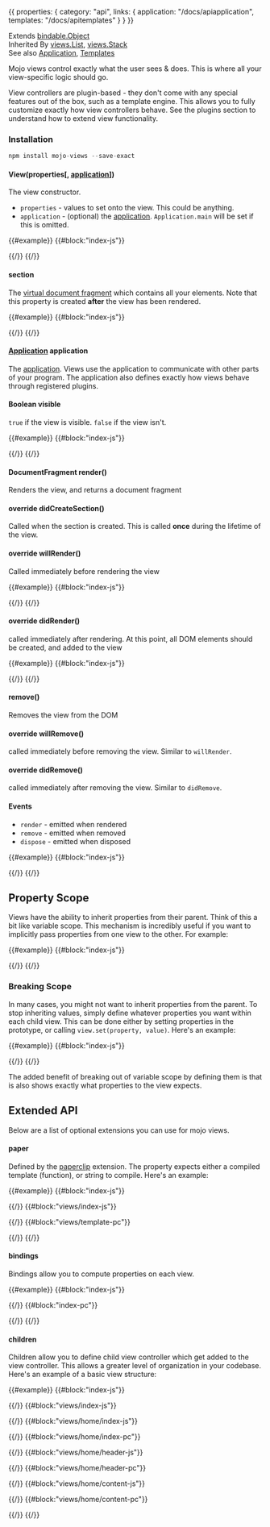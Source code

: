 {{
  properties: {
    category: "api",
    links: {
      application: "/docs/apiapplication",
      templates: "/docs/apitemplates"
    }
  }
}}

Extends [bindable.Object](/docs/coreapibindableobject) <br />
Inherited By [views.List](/docs/apiviewslist), [views.Stack](/docs/apiviewsstack) <br />
See also [Application]({{links.application}}),  [Templates]({{links.templates}})<br />

Mojo views control exactly what the user sees & does. This is where all your view-specific logic should go.

View controllers are plugin-based - they don't come with any special features out of the box, such as a template engine.
This allows you to fully customize exactly how view controllers behave. See the plugins section to understand how to extend view functionality.

### Installation

```javascript
npm install mojo-views --save-exact
```

#### View(properties[, [application]({{links.application}})])

The view constructor.

- `properties` - values to set onto the view. This could be anything.
- `application` - (optional) the [application]({{links.application}}). `Application.main` will be set if this is omitted.

{{#example}}
{{#block:"index-js"}}
<!--
var views = require("mojo-views");
var someView = new views.Base({
  name: "Jeff"
});
console.log(someView.name, someView.get("name"));
-->
{{/}}
{{/}}


#### section

The [virtual document fragment](https://github.com/mojo-js/loaf.js) which contains all your elements. Note that
this property is created **after** the view has been rendered.

{{#example}}
{{#block:"index-js"}}
<!--
var views = require("mojo-views");
var someView = new views.Base();
preview.element.appendChild(someView.render());
someView.section.appendChild(document.createTextNode("Hello World!"));
-->
{{/}}
{{/}}

#### [Application]({{links.application}}) application

The [application]({{links.application}}). Views use the application to communicate with other parts of your program. The application
also defines exactly how views behave through registered plugins.

<!--
TODO: example here showing different template engines.
-->

#### Boolean visible

`true` if the view is visible. `false` if the view isn't.

{{#example}}
{{#block:"index-js"}}
<!--
var views = require("mojo-views");
var someView = new views.Base({
  didCreateSection: function () {
    this.section.appendChild(document.createTextNode("Hello World!"));
  }
});

someView.bind("visible", function (value) {
  console.log("view visible: ", value);
});

preview.element.appendChild(someView.render());

someView.remove();
-->
{{/}}
{{/}}

#### DocumentFragment render()

Renders the view, and returns a document fragment

#### override didCreateSection()

Called when the section is created. This is called **once** during the lifetime of the view.

#### override willRender()

Called immediately before rendering the view

{{#example}}
{{#block:"index-js"}}
<!--
var views = require("mojo-views");
var someView = new views.Base({
  willRender: function () {
    console.log("about to render");
  }
});

someView.on("render", function () {
  console.log("emitted render");
});

preview.element.appendChild(someView.render());
-->
{{/}}
{{/}}

#### override didRender()

called immediately after rendering. At this point, all DOM elements should be created, and added to
the view

{{#example}}
{{#block:"index-js"}}
<!--
var views = require("mojo-views");
var someView = new views.Base({
  didCreateSection: function () {
    console.log("created section!");
    this.section.appendChild(document.createTextNode("Hello World!"));
  },
  willRender: function () {
    console.log("about to render");
  },
  didRender: function () {
    console.log("rendered!");
  }
});

someView.on("render", function () {
  console.log("emitted render");
});

preview.element.appendChild(someView.render());
-->
{{/}}
{{/}}

#### remove()

Removes the view from the DOM

#### override willRemove()

called immediately before removing the view. Similar to `willRender`.

#### override didRemove()

called immediately after removing the view. Similar to `didRemove`.

#### Events

- `render` - emitted when rendered
- `remove` - emitted when removed
- `dispose` - emitted when disposed

{{#example}}
{{#block:"index-js"}}
<!--
var views = require("mojo-views");
var someView = new views.Base();

someView.on("render", function () {
  console.log("view was rendered");
});

someView.on("remove", function () {
  console.log("view was removed");
});

someView.on("dispose", function () {
  console.log("view was disposed");
});

someView.render();
someView.dispose();
-->
{{/}}
{{/}}

## Property Scope

Views have the ability to inherit properties from their parent. Think of this a bit like variable scope. This mechanism
is incredibly useful if you want to implicitly pass properties from one view to the other. For example:

{{#example}}
{{#block:"index-js"}}
<!--
var views = require("mojo-views");

var ChildView = views.Base.extend({
  willRender: function () {
    var fullMessage = this.get("message") + " " + (this.get("personName") || "Anonymous");
    this.section.appendChild(document.createTextNode(fullMessage));
  }
})

var ParentView = views.Base.extend({
  children: {
    child: ChildView
  },
  willRender: function () {
    this.section.appendChild(this.get("children.child").render());
  }
});

preview.element.appendChild(new ParentView({ message: "Hello", personName: "Jeff" }).render());
-->
{{/}}
{{/}}

### Breaking Scope

In many cases, you might not want to inherit properties from the parent. To stop inheriting values, simply
define whatever properties you want within each child view. This can be done either by setting properties in the prototype,
or calling `view.set(property, value)`. Here's an example:

{{#example}}
{{#block:"index-js"}}
<!--
var views = require("mojo-views@0.2.1");

var ChildView = views.Base.extend({
  personName: undefined,
  message: "Yo",
  willRender: function () {
    var fullMessage = this.get("message") + " " + (this.get("personName") || "Anonymous");
    this.section.appendChild(document.createTextNode(fullMessage));
  }
})

var ParentView = views.Base.extend({
  children: {
    child: ChildView
  },
  willRender: function () {
    this.section.appendChild(this.get("children.child").render());
  }
});

preview.element.appendChild(new ParentView({ message: "Hello", personName: "Jeff" }).render());
-->
{{/}}
{{/}}

The added benefit of breaking out of variable scope by defining them is that is also shows exactly
what properties to the view expects.

## Extended API

Below are a list of optional extensions you can use for mojo views.

#### paper

Defined by the [paperclip]({{links.paperclip}}) extension. The property expects either a compiled template (function),
or string to compile. Here's an example:

{{#example}}
{{#block:"index-js"}}
<!--
var views   = require("mojo-views"),
paperclip   = require("mojo-paperclip@0.6.3"),
Application = require("mojo-application");

var app = new Application();
app.use(views, paperclip, require("./views"));

preview.element.appendChild(app.views.create("view1", { name: "Craig" }).render());
preview.element.appendChild(app.views.create("view2", { name: "Craig" }).render());
preview.element.appendChild(app.views.create("view3", { name: "Craig" }).render());
-->
{{/}}
{{#block:"views/index-js"}}
<!--
var views = require("mojo-views");

// compiled as the file's required
var View1 = views.Base.extend({
  paper: require("./template.pc")
});

// you can also define a string, and the extension will
// automatically compile it for you
var View2 = views.Base.extend({
  paper: "string template - hello {{name}}! <br />"
});


// You can also manually generate the DOM elements
var View3 = views.Base.extend({
  paper: function (fragment, block, element, text) {
    return fragment([
      text("manually created template - hello "),
      block({
        value: {
          run: function () {
            return this.get(["name"]);
          },
          refs: [["name"]]
        }
      }),
      text("!"),
      element("br")
    ]);
  }
});

module.exports = function (app) {
  app.views.register({
    view1: View1,
    view2: View2,
    view3: View3
  });
}
-->
{{/}}
{{#block:"views/template-pc"}}
<!--
compiled template - hello {{name}}! <br />
-->
{{/}}
{{/}}



#### bindings

Bindings allow you to compute properties on each view.

{{#example}}
{{#block:"index-js"}}
<!--
var views        = require("mojo-views"),
    Application  = require("mojo-application"),
    bindable     = require("bindable");

var PersonView = views.Base.extend({
  paper: require("./index.pc"),
  bindings: {
    "model.firstName, model.lastName": function (firstName, lastName) {
      this.set("fullName", firstName + " " + lastName);
    }
  }
});

var app = new Application();
app.use(views, require("mojo-paperclip"));


var person = new PersonView({
  model: new bindable.Object({
    firstName: "Gordon",
  lastName: "Ramsay"
  })
}, app);

preview.element.appendChild(person.render());
-->
{{/}}
{{#block:"index-pc"}}
<!--
  hello {{ fullName }}!
-->
{{/}}
{{/}}

#### children

Children allow you to define child view controller which get added to the view controller. This allows a greater level of
organization in your codebase. Here's an example of a basic view structure:

{{#example}}
{{#block:"index-js"}}
<!--
var Application = require("mojo-application");
var app = new Application();
app.use(require("mojo-views"), require("mojo-paperclip"), require("./views"));
preview.element.appendChild(app.views.create("home", {
  user: {
    fullName: "Sendra Bullock"
  }
}).render());
-->
{{/}}
{{#block:"views/index-js"}}
<!--
module.exports = function (app) {
  app.views.register("home", require("./home"))
}
-->
{{/}}
{{#block:"views/home/index-js"}}
<!--
module.exports = require("mojo-views").Base.extend({
  paper: require("./index.pc"),
  children: {
    header: require("./header"),
    content: require("./content")
  }
});
-->
{{/}}
{{#block:"views/home/index-pc"}}
<!--
Entire Application: <br />
{{ html: children.header }}
{{ html: children.content }}
-->
{{/}}
{{#block:"views/home/header-js"}}
<!--
module.exports = require("mojo-views").Base.extend({
  paper: require("./header.pc")
});
-->
{{/}}
{{#block:"views/home/header-pc"}}
<!--
<br />Header: <br />
Welcome back {{ user.fullName }}
-->
{{/}}
{{#block:"views/home/content-js"}}
<!--
module.exports = require("mojo-views").Base.extend({
  paper: require("./content.pc")
});
-->
{{/}}
{{#block:"views/home/content-pc"}}
<!--
<br />Content: <br />
Some content!
-->
{{/}}
{{/}}

<!--


## Unit Testing

Unit tests are very easy to write for mojo-views. Here's a basic example using `mocha`, and `expect.js`:

View:

```javascript
var views = require("mojo-views");
module.exports = views.Base.extend({
    : {
        "firstName, lastName": function (firstName, lastName) {
            this.$(this.textNode).val(firstName + " " + lastName);
        }
    },
    didCreateSection: function () {
        this.textNode = this.application.nodeFactory.createTextNode("");
        this.section.appendChild(this.textNode);

    }
});
```

Unit Test:

```javascript
var PersonView = require("./person"),
expect = require("expect.js");

describe(__filename + "#", function() {

    var view;

    beforeEach(function() {
        view = new PersonView();
    });

    it("displays the information properly", function () {
        var fragment = view.render();
        view.setProperties({
            firstName: "Liam",
            lastName: "Don"
        });
        expect(fragment.childNodes[0].nodeValue).to.be("Liam Don");
    });
});
```

-->
